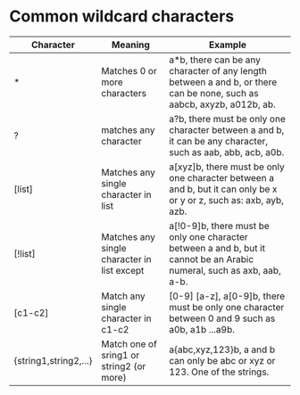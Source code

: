# Common wildcard characters

| Character | Meaning | Example |
| -------------------------- | -------------------------------------- | ----------------------------------------------------------------------------------- |
| * | Matches 0 or more characters | a*b, there can be any character of any length between a and b, or there can be none, such as aabcb, axyzb, a012b, ab. |
| ? | matches any character | a?b, there must be only one character between a and b, it can be any character, such as aab, abb, acb, a0b. |
| [list] | Matches any single character in list | a[xyz]b, there must be only one character between a and b, but it can only be x or y or z, such as: axb, ayb, azb. |
| [!list] | Matches any single character in list except | a[!0-9]b, there must be only one character between a and b, but it cannot be an Arabic numeral, such as axb, aab, a-b. |
| [c1-c2] | Match any single character in c1-c2 | [0-9] [a-z], a[0-9]b, there must be only one character between 0 and 9 such as a0b, a1b ...a9b. |
| {string1,string2,...} | Match one of sring1 or string2 (or more) | a{abc,xyz,123}b, a and b can only be abc or xyz or 123. One of the strings. |